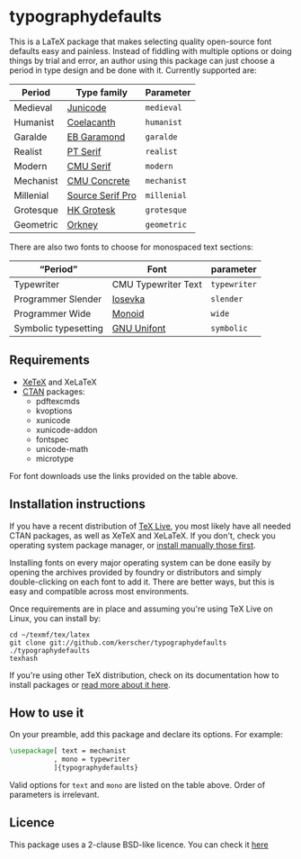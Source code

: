 # typographydefaults

This is a LaTeX package that makes selecting quality open-source font defaults easy and painless. Instead of fiddling with multiple options or doing things by trial and error, an author using this package can just choose a period in type design and be done with it. Currently supported are:

| Period    | Type family                                                        | Parameter       |
|-----------|--------------------------------------------------------------------|-----------------|
| Medieval  | [Junicode](http://junicode.sourceforge.net/)                       | ```medieval```  |
| Humanist  | [Coelacanth](https://fontlibrary.org/en/font/coelacanth)           | ```humanist```  |
| Garalde   | [EB Garamond](http://www.georgduffner.at/ebgaramond/)              | ```garalde```   |
| Realist   | [PT Serif](http://www.paratype.com/public/)                        | ```realist```   |
| Modern    | [CMU Serif](http://cm-unicode.sourceforge.net/)                    | ```modern```    |
| Mechanist | [CMU Concrete](http://cm-unicode.sourceforge.net/)                 | ```mechanist``` |
| Millenial | [Source Serif Pro](http://adobe-fonts.github.io/source-serif-pro/) | ```millenial``` |
| Grotesque | [HK Grotesk](https://fontlibrary.org/en/font/hk-grotesk)           | ```grotesque``` |
| Geometric | [Orkney](https://fontlibrary.org/en/font/orkney)                   | ```geometric``` |

There are also two fonts to choose for monospaced text sections:

| “Period”             | Font                                                  | parameter        |
|----------------------|-------------------------------------------------------|------------------|
| Typewriter           | CMU Typewriter Text                                   | ```typewriter``` |
| Programmer Slender   | [Iosevka](https://be5invis.github.io/Iosevka/)        | ```slender```    |
| Programmer Wide      | [Monoid](http://larsenwork.com/monoid/)               | ```wide```       |
| Symbolic typesetting | [GNU Unifont](http://www.unifoundry.com/unifont.html) | ```symbolic```   |

## Requirements

* [XeTeX](http://xetex.sourceforge.net/) and XeLaTeX
* [CTAN](http://www.ctan.org/) packages:
    * pdftexcmds
    * kvoptions
    * xunicode
    * xunicode-addon
    * fontspec
    * unicode-math
    * microtype
    
For font downloads use the links provided on the table above.

## Installation instructions

If you have a recent distribution of [TeX Live](https://www.tug.org/texlive/), you most likely have all needed CTAN packages, as well as XeTeX and XeLaTeX. If you don't, check you operating system package manager, or [install manually those first](https://en.wikibooks.org/wiki/LaTeX/Installing_Extra_Packages).

Installing fonts on every major operating system can be done easily by opening the archives provided by foundry or distributors and simply double-clicking on each font to add it. There are better ways, but this is easy and compatible across most environments.

Once requirements are in place and assuming you're using TeX Live on Linux, you can install by:

```shell
cd ~/texmf/tex/latex
git clone git://github.com/kerscher/typographydefaults ./typographydefaults
texhash
```

If you're using other TeX distribution, check on its documentation how to install packages or [read more about it here](https://en.wikibooks.org/wiki/LaTeX/Installing_Extra_Packages).

## How to use it

On your preamble, add this package and declare its options. For example:

```latex
\usepackage[ text = mechanist
           , mono = typewriter
           ]{typographydefaults}
```

Valid options for ```text``` and ```mono``` are listed on the table above.
Order of parameters is irrelevant.

## Licence

This package uses a 2-clause BSD-like licence. You can check it [here](LICENCE.md)

